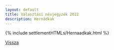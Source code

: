 ```yaml
---
layout: default
title: Választási névjegyzék 2022
description: Hernádkak
---
```


{% include settlementHTMLs/Hernaadkak.html %}

[Vissza](../)